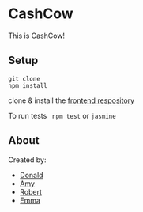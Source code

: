 # CashCow

This is CashCow!

## Setup
```
git clone
npm install
```
clone & install the [frontend respository]( https://github.com/CodeKrakken/cash-cow-client)

To run tests
` npm test` or `jasmine`

About
-----
Created by:  
* [Donald](https://github.com/CodeKrakken)
* [Amy](https://github.com/amybalmforth)
* [Robert](https://github.com/bibbycodes)
* [Emma](https://github.com/emmavanoss)
